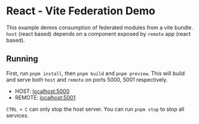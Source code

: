 # React - Vite Federation Demo

This example demos consumption of federated modules from a vite bundle. `host` (react based) depends on a component exposed by `remote` app (react based).

## Running

First, run `pnpm install`, then `pnpm build` and `pnpm preview`. This will build and serve both `host` and `remote` on ports 5000, 5001 respectively.

- HOST: [localhost:5000](http://localhost:5000/)
- REMOTE: [localhost:5001](http://localhost:5001/)

`CTRL + C` can only stop the host server. You can run `pnpm stop` to stop all services.
